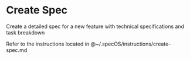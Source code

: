 # Create Spec

Create a detailed spec for a new feature with technical specifications and task breakdown

Refer to the instructions located in @~/.specOS/instructions/create-spec.md
